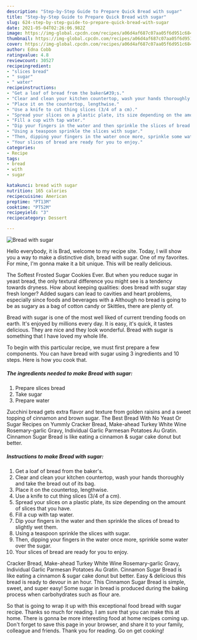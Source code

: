 ```yaml
---
description: "Step-by-Step Guide to Prepare Quick Bread with sugar"
title: "Step-by-Step Guide to Prepare Quick Bread with sugar"
slug: 624-step-by-step-guide-to-prepare-quick-bread-with-sugar
date: 2021-05-04T02:26:06.982Z
image: https://img-global.cpcdn.com/recipes/a06d4af687c07aa05f6d951c6842deb7/680x482cq70/bread-with-sugar-recipe-main-photo.jpg
thumbnail: https://img-global.cpcdn.com/recipes/a06d4af687c07aa05f6d951c6842deb7/680x482cq70/bread-with-sugar-recipe-main-photo.jpg
cover: https://img-global.cpcdn.com/recipes/a06d4af687c07aa05f6d951c6842deb7/680x482cq70/bread-with-sugar-recipe-main-photo.jpg
author: Edna Cobb
ratingvalue: 4.8
reviewcount: 30527
recipeingredient:
- "slices bread"
- " sugar"
- " water"
recipeinstructions:
- "Get a loaf of bread from the baker&#39;s."
- "Clear and clean your kitchen countertop, wash your hands thoroughly and take the bread out of its bag."
- "Place it on the countertop, lengthwise."
- "Use a knife to cut thing slices (3/4 of a cm)."
- "Spread your slices on a plastic plate, its size depending on the amount of slices that you have."
- "Fill a cup with tap water."
- "Dip your fingers in the water and then sprinkle the slices of bread to slightly wet them."
- "Using a teaspoon sprinkle the slices with sugar."
- "Then, dipping your fingers in the water once more, sprinkle some water over the sugar."
- "Your slices of bread are ready for you to enjoy."
categories:
- Recipe
tags:
- bread
- with
- sugar

katakunci: bread with sugar 
nutrition: 165 calories
recipecuisine: American
preptime: "PT13M"
cooktime: "PT52M"
recipeyield: "3"
recipecategory: Dessert

---
```



![Bread with sugar](https://img-global.cpcdn.com/recipes/a06d4af687c07aa05f6d951c6842deb7/680x482cq70/bread-with-sugar-recipe-main-photo.jpg)

Hello everybody, it is Brad, welcome to my recipe site. Today, I will show you a way to make a distinctive dish, bread with sugar. One of my favorites. For mine, I'm gonna make it a bit unique. This will be really delicious.

The Softest Frosted Sugar Cookies Ever. But when you reduce sugar in yeast bread, the only textural difference you might see is a tendency towards dryness. How about keeping qualities: does bread with sugar stay fresh longer? Added sugars can lead to cavities and heart problems, especially since foods and beverages with a Although no bread is going to be as sugary as a bag of cotton candy or Skittles, there are plenty of.

Bread with sugar is one of the most well liked of current trending foods on earth. It's enjoyed by millions every day. It is easy, it's quick, it tastes delicious. They are nice and they look wonderful. Bread with sugar is something that I have loved my whole life.


To begin with this particular recipe, we must first prepare a few components. You can have bread with sugar using 3 ingredients and 10 steps. Here is how you cook that.

<!--inarticleads1-->

##### The ingredients needed to make Bread with sugar:

1. Prepare slices bread
1. Take  sugar
1. Prepare  water


Zucchini bread gets extra flavor and texture from golden raisins and a sweet topping of cinnamon and brown sugar. The Best Bread With No Yeast Or Sugar Recipes on Yummly Cracker Bread, Make-ahead Turkey White Wine Rosemary-garlic Gravy, Individual Garlic Parmesan Potatoes Au Gratin. Cinnamon Sugar Bread is like eating a cinnamon &amp; sugar cake donut but better. 

<!--inarticleads2-->

##### Instructions to make Bread with sugar:

1. Get a loaf of bread from the baker&#39;s.
1. Clear and clean your kitchen countertop, wash your hands thoroughly and take the bread out of its bag.
1. Place it on the countertop, lengthwise.
1. Use a knife to cut thing slices (3/4 of a cm).
1. Spread your slices on a plastic plate, its size depending on the amount of slices that you have.
1. Fill a cup with tap water.
1. Dip your fingers in the water and then sprinkle the slices of bread to slightly wet them.
1. Using a teaspoon sprinkle the slices with sugar.
1. Then, dipping your fingers in the water once more, sprinkle some water over the sugar.
1. Your slices of bread are ready for you to enjoy.


Cracker Bread, Make-ahead Turkey White Wine Rosemary-garlic Gravy, Individual Garlic Parmesan Potatoes Au Gratin. Cinnamon Sugar Bread is like eating a cinnamon &amp; sugar cake donut but better. Easy &amp; delicious this bread is ready to devour in an hour. This Cinnamon Sugar Bread is simple, sweet, and super easy! Some sugar in bread is produced during the baking process when carbohydrates such as flour are. 

So that is going to wrap it up with this exceptional food bread with sugar recipe. Thanks so much for reading. I am sure that you can make this at home. There is gonna be more interesting food at home recipes coming up. Don't forget to save this page in your browser, and share it to your family, colleague and friends. Thank you for reading. Go on get cooking!
